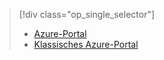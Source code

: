 > [!div class="op_single_selector"]
> * [Azure-Portal](../articles/storage/storage-enable-and-view-metrics.md)
> * [Klassisches Azure-Portal](../articles/storage/storage-enable-and-view-metrics-classic-portal.md)
> 
> 

